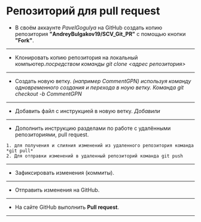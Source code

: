 # Репозиторий для **pull request**
* В своём аккаунте *PavelGogulya* на GitHub создать копию репозитория **"AndreyBulgakov19/SCV_Git_PR"** с помощью кнопки **"Fork"**.
---
* Клонировать копию репозитория на локальный компьютер.*посредством команды git clone <адрес репозитория>*
---
* Создать новую ветку. *(например CommentGPN) используя команду одновременного создания и перехода в ноую ветку. Команда git checkout -b CommentGPN*
---
* Добавить файл с инструкцией в новую ветку. *Добавили*
---
* Дополнить инструкцию разделами по работе с удалёнными репозиториями, pull request.
```
1. для получения и слияния изменений из удаленного репозитория команда *git pull*
2. Для отправки изменений в удаленный репозиторий команда git push
```
---
* Зафиксировать изменения (коммиты).
---
* Отправить изменения на GitHub.
---
* На сайте GitHub выполнить **Pull request**.
---
